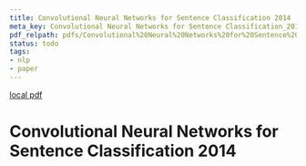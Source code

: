 ```yaml
---
title: Convolutional Neural Networks for Sentence Classification 2014
meta_key: Convolutional Neural Networks for Sentence Classification_2014
pdf_relpath: pdfs/Convolutional%20Neural%20Networks%20for%20Sentence%20Classification_2014.pdf
status: todo
tags:
- nlp
- paper
---
```


[local pdf](../../../pdfs/Convolutional%20Neural%20Networks%20for%20Sentence%20Classification_2014.pdf)

# Convolutional Neural Networks for Sentence Classification 2014
